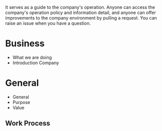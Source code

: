 It serves as a guide to the company's operation. Anyone can access the company's operation policy and information detail, and anyone can offer improvements to the company environment by pulling a request. You can raise an issue when you have a question.

# Business
- What we are doing
- Introduction Company

# General
- General
 - Purpose 
 - Value

## Work Process

